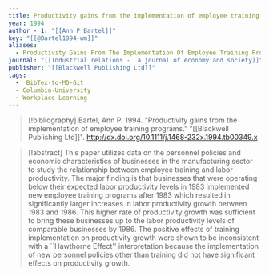 ```yaml
---
title: Productivity gains from the implementation of employee training programs
year: 1994
author - 1: "[[Ann P Bartel]]"
key: "[[@Bartel1994-wm]]"
aliases:
  - Productivity Gains From The Implementation Of Employee Training Programs
journal: "[[Industrial relations -  a journal of economy and society]]"
publisher: "[[Blackwell Publishing Ltd]]"
tags:
  - _BibTex-to-MD-Git
  - Columbia-University
  - Workplace-Learning
---
```


> [!bibliography]
> Bartel, Ann P. 1994. “Productivity gains from the implementation of employee training programs.” "[[Blackwell Publishing Ltd]]". http://dx.doi.org/10.1111/j.1468-232x.1994.tb00349.x

> [!abstract]
> This paper utilizes data on the personnel policies and economic characteristics of businesses in the manufacturing sector to study the relationship between employee training and labor productivity. The major finding is that businesses that were operating below their expected labor productivity levels in 1983 implemented new employee training programs after 1983 which resulted in significantly larger increases in labor productivity growth between 1983 and 1986. This higher rate of productivity growth was sufficient to bring these businesses up to the labor productivity levels of comparable businesses by 1986. The positive effects of training implementation on productivity growth were shown to be inconsistent with a ``Hawthorne Effect'' interpretation because the implementation of new personnel policies other than training did not have significant effects on productivity growth.